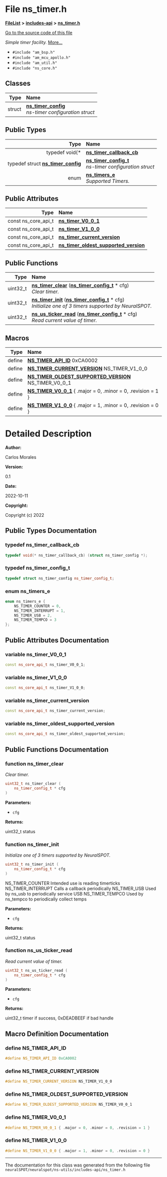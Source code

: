 

# File ns\_timer.h



[**FileList**](files.md) **>** [**includes-api**](dir_0f796f8be3b51b94a477512418b4fa0e.md) **>** [**ns\_timer.h**](ns__timer_8h.md)

[Go to the source code of this file](ns__timer_8h_source.md)

_Simple timer facility._ [More...](#detailed-description)

* `#include "am_bsp.h"`
* `#include "am_mcu_apollo.h"`
* `#include "am_util.h"`
* `#include "ns_core.h"`















## Classes

| Type | Name |
| ---: | :--- |
| struct | [**ns\_timer\_config**](structns__timer__config.md) <br>_ns-timer configuration struct_  |


## Public Types

| Type | Name |
| ---: | :--- |
| typedef void(\* | [**ns\_timer\_callback\_cb**](#typedef-ns_timer_callback_cb)  <br> |
| typedef struct [**ns\_timer\_config**](structns__timer__config.md) | [**ns\_timer\_config\_t**](#typedef-ns_timer_config_t)  <br>_ns-timer configuration struct_  |
| enum  | [**ns\_timers\_e**](#enum-ns_timers_e)  <br>_Supported Timers._  |




## Public Attributes

| Type | Name |
| ---: | :--- |
|  const ns\_core\_api\_t | [**ns\_timer\_V0\_0\_1**](#variable-ns_timer_v0_0_1)  <br> |
|  const ns\_core\_api\_t | [**ns\_timer\_V1\_0\_0**](#variable-ns_timer_v1_0_0)  <br> |
|  const ns\_core\_api\_t | [**ns\_timer\_current\_version**](#variable-ns_timer_current_version)  <br> |
|  const ns\_core\_api\_t | [**ns\_timer\_oldest\_supported\_version**](#variable-ns_timer_oldest_supported_version)  <br> |
















## Public Functions

| Type | Name |
| ---: | :--- |
|  uint32\_t | [**ns\_timer\_clear**](#function-ns_timer_clear) ([**ns\_timer\_config\_t**](ns__timer_8h.md#typedef-ns_timer_config_t) \* cfg) <br>_Clear timer._  |
|  uint32\_t | [**ns\_timer\_init**](#function-ns_timer_init) ([**ns\_timer\_config\_t**](ns__timer_8h.md#typedef-ns_timer_config_t) \* cfg) <br>_Initialize one of 3 timers supported by NeuralSPOT._  |
|  uint32\_t | [**ns\_us\_ticker\_read**](#function-ns_us_ticker_read) ([**ns\_timer\_config\_t**](ns__timer_8h.md#typedef-ns_timer_config_t) \* cfg) <br>_Read current value of timer._  |



























## Macros

| Type | Name |
| ---: | :--- |
| define  | [**NS\_TIMER\_API\_ID**](ns__timer_8h.md#define-ns_timer_api_id)  0xCA0002<br> |
| define  | [**NS\_TIMER\_CURRENT\_VERSION**](ns__timer_8h.md#define-ns_timer_current_version)  NS\_TIMER\_V1\_0\_0<br> |
| define  | [**NS\_TIMER\_OLDEST\_SUPPORTED\_VERSION**](ns__timer_8h.md#define-ns_timer_oldest_supported_version)  NS\_TIMER\_V0\_0\_1<br> |
| define  | [**NS\_TIMER\_V0\_0\_1**](ns__timer_8h.md#define-ns_timer_v0_0_1)          { .major = 0, .minor = 0, .revision = 1 }<br> |
| define  | [**NS\_TIMER\_V1\_0\_0**](ns__timer_8h.md#define-ns_timer_v1_0_0)          { .major = 1, .minor = 0, .revision = 0 }<br> |

# Detailed Description




**Author:**

Carlos Morales 




**Version:**

0.1 




**Date:**

2022-10-11




**Copyright:**

Copyright (c) 2022 





    
## Public Types Documentation




### typedef ns\_timer\_callback\_cb 

```C++
typedef void(* ns_timer_callback_cb) (struct ns_timer_config *);
```






### typedef ns\_timer\_config\_t 

```C++
typedef struct ns_timer_config ns_timer_config_t;
```






### enum ns\_timers\_e 

```C++
enum ns_timers_e {
    NS_TIMER_COUNTER = 0,
    NS_TIMER_INTERRUPT = 1,
    NS_TIMER_USB = 2,
    NS_TIMER_TEMPCO = 3
};
```



## Public Attributes Documentation




### variable ns\_timer\_V0\_0\_1 

```C++
const ns_core_api_t ns_timer_V0_0_1;
```






### variable ns\_timer\_V1\_0\_0 

```C++
const ns_core_api_t ns_timer_V1_0_0;
```






### variable ns\_timer\_current\_version 

```C++
const ns_core_api_t ns_timer_current_version;
```






### variable ns\_timer\_oldest\_supported\_version 

```C++
const ns_core_api_t ns_timer_oldest_supported_version;
```



## Public Functions Documentation




### function ns\_timer\_clear 

_Clear timer._ 
```C++
uint32_t ns_timer_clear (
    ns_timer_config_t * cfg
) 
```





**Parameters:**


* `cfg` 



**Returns:**

uint32\_t status 





        



### function ns\_timer\_init 

_Initialize one of 3 timers supported by NeuralSPOT._ 
```C++
uint32_t ns_timer_init (
    ns_timer_config_t * cfg
) 
```



NS\_TIMER\_COUNTER Intended use is reading timerticks NS\_TIMER\_INTERRUPT Calls a callback periodically NS\_TIMER\_USB Used by ns\_usb to periodically service USB NS\_TIMER\_TEMPCO Used by ns\_tempco to periodically collect temps




**Parameters:**


* `cfg` 



**Returns:**

uint32\_t status 





        



### function ns\_us\_ticker\_read 

_Read current value of timer._ 
```C++
uint32_t ns_us_ticker_read (
    ns_timer_config_t * cfg
) 
```





**Parameters:**


* `cfg` 



**Returns:**

uint32\_t timer if success, 0xDEADBEEF if bad handle 





        
## Macro Definition Documentation





### define NS\_TIMER\_API\_ID 

```C++
#define NS_TIMER_API_ID 0xCA0002
```






### define NS\_TIMER\_CURRENT\_VERSION 

```C++
#define NS_TIMER_CURRENT_VERSION NS_TIMER_V1_0_0
```






### define NS\_TIMER\_OLDEST\_SUPPORTED\_VERSION 

```C++
#define NS_TIMER_OLDEST_SUPPORTED_VERSION NS_TIMER_V0_0_1
```






### define NS\_TIMER\_V0\_0\_1 

```C++
#define NS_TIMER_V0_0_1 { .major = 0, .minor = 0, .revision = 1 }
```






### define NS\_TIMER\_V1\_0\_0 

```C++
#define NS_TIMER_V1_0_0 { .major = 1, .minor = 0, .revision = 0 }
```




------------------------------
The documentation for this class was generated from the following file `neuralSPOT/neuralspot/ns-utils/includes-api/ns_timer.h`


